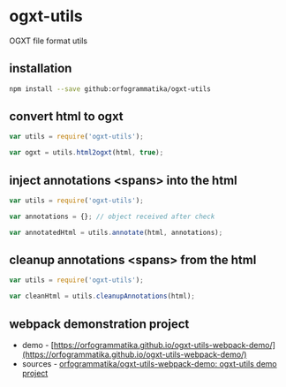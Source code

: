 ogxt-utils
==========

OGXT file format utils

## installation ##

```bash
npm install --save github:orfogrammatika/ogxt-utils
```

## convert html to ogxt ##
```javascript
var utils = require('ogxt-utils');

var ogxt = utils.html2ogxt(html, true);
```

## inject annotations \<spans\> into the html ##
```javascript
var utils = require('ogxt-utils');

var annotations = {}; // object received after check

var annotatedHtml = utils.annotate(html, annotations);
```

## cleanup annotations \<spans\> from the html ##
```javascript
var utils = require('ogxt-utils');

var cleanHtml = utils.cleanupAnnotations(html);
```

## webpack demonstration project ##

* demo - [https://orfogrammatika.github.io/ogxt-utils-webpack-demo/](https://orfogrammatika.github.io/ogxt-utils-webpack-demo/)
* sources - [orfogrammatika/ogxt-utils-webpack-demo: ogxt-utils demo project](https://github.com/orfogrammatika/ogxt-utils-webpack-demo)


